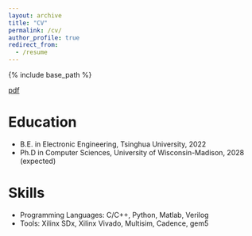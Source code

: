 ```yaml
---
layout: archive
title: "CV"
permalink: /cv/
author_profile: true
redirect_from:
  - /resume
---
```


{% include base_path %}

[pdf](https://Thoment.github.io/files/Wentao_Hou_CV.pdf)

Education
======
* B.E. in Electronic Engineering, Tsinghua University, 2022
* Ph.D in Computer Sciences, University of Wisconsin-Madison, 2028 (expected)
  
Skills
======
* Programming Languages: C/C++, Python, Matlab, Verilog
* Tools: Xilinx SDx, Xilinx Vivado, Multisim, Cadence, gem5
